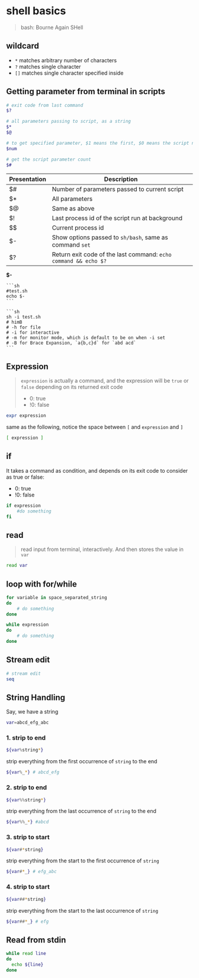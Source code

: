 # shell basics

> bash: Bourne Again SHell

## wildcard

- `*` matches arbitrary number of characters
- `?` matches single character
- `[]` matches single character specified inside

## Getting parameter from terminal in scripts

```bash
# exit code from last command
$?

# all parameters passing to script, as a string
$*
$@

# to get specified parameter, $1 means the first, $0 means the script name
$num

# get the script parameter count
$#

```

Presentation| Description
---         | ---
$#          | Number of parameters passed to current script
$*          | All parameters
$@          | Same as above
$!          | Last process id of the script run at background
\$$         | Current process id
$-          | Show options passed to `sh/bash`, same as command `set`
$?          | Return exit code of the last command: `echo command && echo $?`

**$-** 

    ```sh
    #test.sh
    echo $-
    ```

    ```sh
    sh -i test.sh
    # himB
    # -h for file
    # -i for interactive
    # -m for monitor mode, which is default to be on when -i set
    # -B for Brace Expansion, `a{b,c}d` for `abd acd`
    ```

## Expression

> `expression` is actually a command, and the expression will be `true` or `false` depending on its returned exit code
> 
> - 0: true
> - !0: false

```bash
expr expression
```

same as the following, notice the space between `[` and `expression` and `]`

```bash
[ expression ]
```

## if

It takes a command as condition, and depends on its exit code to consider as true or false:

- 0: true
- !0: false

```bash
if expression
    #do something
fi
```

## read

> read input from terminal, interactively.
> And then stores the value in `var`


```bash
read var
```

## loop with for/while

```bash
for variable in space_separated_string
do
    # do something
done

while expression
do
    # do something
done

```

## Stream edit

```bash
# stream edit
seq
```

## String Handling

Say, we have a string

```bash
var=abcd_efg_abc
```

### 1. strip to end

```bash
${var%string*}
```

strip everything from the first occurrence of `string` to the end

```bash
${var%_*} # abcd_efg
```

### 2. strip to end

```bash
${var%%string*}
```

strip everything from the last occurrence of `string` to the end

```bash
${var%%_*} #abcd
```

### 3. strip to start

```bash
${var#*string}
```

strip everything from the start to the first occurrence of `string`

```bash
${var#*_} # efg_abc
```

### 4. strip to start

```bash
${var##*string}
```

strip everything from the start to the last occurrence of `string`

```bash
${var##*_} # efg
```

## Read from stdin

```bash
while read line
do
  echo ${line}
done
```

